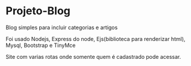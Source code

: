 # Projeto-Blog

Blog simples para incluir categorias e artigos

Foi usado Nodejs, Express do node, Ejs(biblioteca para renderizar html), Mysql, Bootstrap e TinyMce

Site com varias rotas onde somente quem é cadastrado pode acessar.
